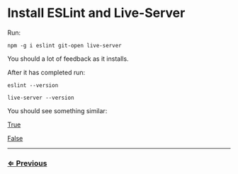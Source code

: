 # Install ESLint and Live-Server

Run:

`npm -g i eslint git-open live-server`

You should a lot of feedback as it installs.

After it has completed run:

`eslint --version`

`live-server --version`

You should see something similar:


[True]()

[False]()

---

### [⇐ Previous](../README.md)